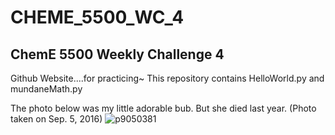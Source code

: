 # CHEME_5500_WC_4

## ChemE 5500 Weekly Challenge 4

Github Website....for practicing~
This repository contains HelloWorld.py and mundaneMath.py

The photo below was my little adorable bub. But she died last year.
(Photo taken on Sep. 5, 2016)
![p9050381](https://user-images.githubusercontent.com/35939162/36505727-6180ab7c-1722-11e8-9d3e-e555b68b725f.JPG)

